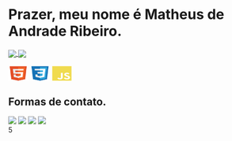 # Prazer, meu nome é Matheus de Andrade Ribeiro.
<div style="display: inline_block">
  <a href="https://github.com/anuraghazra/github-readme-stats">
    <img align="center" height="160em" src="https://github-readme-stats.vercel.app/api?username=matheusandraderibeiro&show_icons=true&theme=radical" />
  </a>
  <a href="https://github.com/anuraghazra/convoychat">
    <img align="center" height="120em" src="https://github-readme-stats.vercel.app/api/top-langs/?username=matheusandraderibeiro&layout=compact" />
  </a>
</div>

<div style="display: inline_block"><br>
  <img align="center" alt="Matheus-HTML" height="30" width="40" src="https://raw.githubusercontent.com/devicons/devicon/master/icons/html5/html5-original.svg">
  <img align="center" alt="Matheus-CSS" height="30" width="40" src="https://raw.githubusercontent.com/devicons/devicon/master/icons/css3/css3-original.svg">
  <img align="center" alt="Matheus-Js" height="30" width="40" src="https://raw.githubusercontent.com/devicons/devicon/master/icons/javascript/javascript-plain.svg">
</div>

##

## Formas de contato.

<div>
  <a href="https://www.instagram.com/linckfall/?next=%2F" target="_blank"><img src="https://img.shields.io/badge/-Instagram-%23E4405F?style=for-the-badge&logo=instagram&logoColor=white" target="_blank"></a>
  <a href="https://discord.com/channels/@me" target="_blank"><img src="https://img.shields.io/badge/Discord-7289DA?style=for-the-badge&logo=discord&logoColor=white" target="_blank"></a>
  <a href = "mailto:contatomatheus.a.r.01020@gmail.com"><img src="https://img.shields.io/badge/-Gmail-%23333?style=for-the-badge&logo=gmail&logoColor=white" target="_blank"></a>
  <a href="https://www.linkedin.com/feed/?trk=nav_logo" target="_blank"><img src="https://img.shields.io/badge/-LinkedIn-%230077B5?style=for-the-badge&logo=linkedin&logoColor=white" target="_blank"></a>
</div>
5
